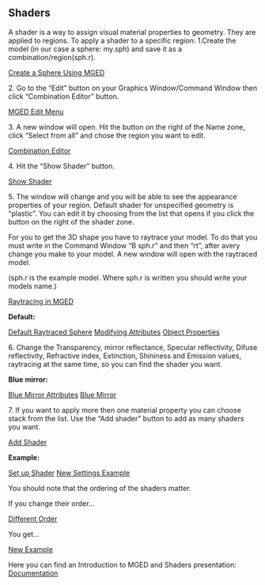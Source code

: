 ## Shaders

A shader is a way to assign visual material properties to geometry. They
are applied to regions.
To apply a shader to a specific region:
1.Create the model (in our case a sphere: my.sph) and save it as a
combination/region(sph.r).

[Create a Sphere Using MGED](image:_ShadersShot1.png.md)

2\. Go to the “Edit” button on your Graphics Window/Command Window then
click “Combination Editor” button.

[MGED Edit Menu](image:_ShadersShot2.png.md)

3\. A new window will open. Hit the button on the right of the Name
zone, click “Select from all” and chose the region you want to edit.

[Combination Editor](image:_ShadersShot3.png.md)

4\. Hit the “Show Shader” button.

[Show Shader](image:_ShadersShot4.png.md)

5\. The window will change and you will be able to see the appearance
properties of your region. Default shader for unspecified geometry is
“plastic”. You can edit it by choosing from the list that opens if you
click the button on the right of the shader zone.

For you to get the 3D shape you have to raytrace your model. To do that
you must write in the Command Window “B sph.r” and then “rt”, after
avery change you make to your model. A new window will open with the
raytraced model.

(sph.r is the example model. Where sph.r is written you should write
your models name.)

[Raytracing in MGED](image:_ShadersShot5.png.md)

**Default:**

[Default Raytraced Sphere](image:_ShadersShot6.png.md)
[Modifying Attributes](image:_ShadersShot7.png.md) [Object
Properties](image:_ShadersShot8.png.md)

6\. Change the Transparency, mirror reflectance, Specular reflectivity,
Difuse reflectivity, Refractive index, Extinction, Shininess and
Emission values, raytracing at the same time, so you can find the shader
you want.

**Blue mirror:**

[Blue Mirror Attributes](image:_ShadersShot9.png.md) [Blue
Mirror](image:_ShadersShot10.png.md)

7\. If you want to apply more then one material property you can choose
stack from the list. Use the “Add shader” button to add as many shaders
you want.

[Add Shader](image:_ShadersShot11.png.md)

**Example:**

[Set up Shader](image:_ShadersShot12.png.md) [New Settings
Example](image:_ShadersShot13.png.md)

You should note that the ordering of the shaders matter.

If you change their order...

[Different Order](image:_ShadersShot14.png.md)

You get...

[New Example](image:_ShadersShot15.png.md)

Here you can find an Introduction to MGED and Shaders presentation:
[Documentation](Documentation.md)
